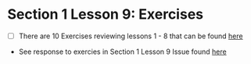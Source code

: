 # Section 1 Lesson 9: Exercises

- [ ] There are 10 Exercises reviewing lessons 1 - 8 that can be found [here](https://github.com/inancgumus/learngo/blob/master/06-variables/04-assignment/exercises/README.md)
- See response to exercies in Section 1 Lesson 9 Issue found [here](https://github.com/rodriggj/Go/issues/9)